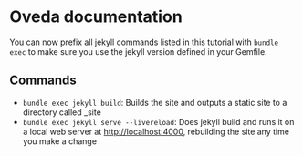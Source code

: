 # Oveda documentation

You can now prefix all jekyll commands listed in this tutorial with ```bundle exec``` to make sure you use the jekyll version defined in your Gemfile.

## Commands

* ```bundle exec jekyll build```: Builds the site and outputs a static site to a directory called _site
* ```bundle exec jekyll serve --livereload```: Does jekyll build and runs it on a local web server at <http://localhost:4000>, rebuilding the site any time you make a change
